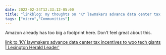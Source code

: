```yaml
---
date: 2022-02-24T12:33:12-05:00
title: "linkblog: my thoughts on 'KY lawmakers advance data center tax incentives to woo tech giants | Lexington Herald Leader'"
tags: ["micro","Communities"]
---
```

Amazon already has too big a footprint here. Don't feel great about this.
 
[link to 'KY lawmakers advance data center tax incentives to woo tech giants | Lexington Herald Leader'](https://www.kentucky.com/news/politics-government/article258676228.html)
